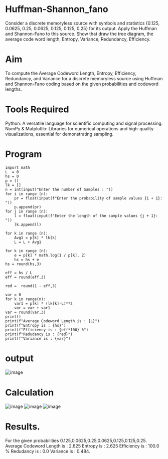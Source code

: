 # Huffman-Shannon_fano
Consider a discrete memoryless source with symbols and statistics {0.125, 0.0625, 0.25, 0.0625, 0.125, 0.125, 0.25} for its output. 
Apply the Huffman and Shannon-Fano to this source. 
Show that draw the tree diagram, the average code word length, Entropy, Variance, Redundancy, Efficiency.
# Aim
To compute the Average Codeword Length, Entropy, Efficiency, Redundancy, and Variance for a discrete memoryless source using Huffman and Shannon-Fano coding based on the given probabilities and codeword lengths.

# Tools Required
Python: A versatile language for scientific computing and signal processing. NumPy & Matplotlib: Libraries for numerical operations and high-quality visualizations, essential for demonstrating sampling.

# Program
```import numpy as np
import math 
L  = 0
hs = 0
p = []
lk = []
n = int(input("Enter the number of Samples : "))
for i in range (n): 
    pr = float(input(f"Enter the probability of sample values {i + 1}: "))  
    p.append(pr)
for j in range (n): 
    l = float(input(f"Enter the length of the sample values {j + 1}: "))  
    lk.append(l)

for k in range (n):
    Avg1 = p[k] * lk[k]
    L = L + Avg1

for k in range (n):
    e = p[k] * math.log(1 / p[k], 2)
    hs = hs + e
hs = round(hs,3)

eff = hs / L
eff = round(eff,3)

red =  round(1 - eff,3) 

var = 0
for k in range(n):
    var1 = p[k] * (lk[k]-L)**2
    var = var + var1
var = round(var,3)
print()
print(f"Average Codeword Length is : {L}")
print(f"Entropy is : {hs}")
print(f"Efficiency is : {eff*100} %")
print(f"Redudancy is : {red}")
print(f"Variance is : {var}")
```
# output
![image](https://github.com/user-attachments/assets/f451b488-7648-4c7f-a4ae-f4fd9bed5d31)

# Calculation
![image](https://github.com/user-attachments/assets/7dc2a4ef-f5c5-48f5-9c38-8e6c4ff3e94f)
![image](https://github.com/user-attachments/assets/3687952d-2253-4dd3-a2f1-0b99a7b82759)
![image](https://github.com/user-attachments/assets/d0b7a938-0868-4e98-adc6-9d40ff493066)

# Results.
For the given probabilities 0.125,0.0625,0.25,0.0625,0.125,0.125,0.25. Average Codeword Length is : 2.625 Entropy is : 2.625 Efficiency is : 100.0 % Redudancy is : 0.0 Variance is : 0.484.
